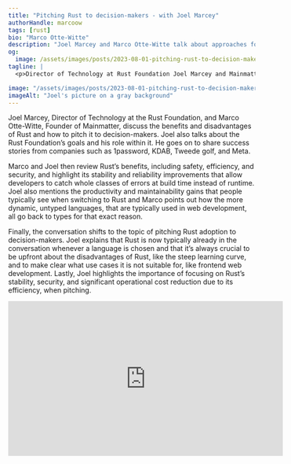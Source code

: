 ```yaml
---
title: "Pitching Rust to decision-makers - with Joel Marcey"
authorHandle: marcoow
tags: [rust]
bio: "Marco Otte-Witte"
description: "Joel Marcey and Marco Otte-Witte talk about approaches for pitching Rust to decision-makers."
og:
  image: /assets/images/posts/2023-08-01-pitching-rust-to-decision-makers-with-joel-marcey/og-image.jpg
tagline: |
  <p>Director of Technology at Rust Foundation Joel Marcey and Mainmatter’s Founder Marco Otte-Witte discuss how to pitch Rust to decision makers, share success stories of different companies including 1password, KDAB, Tweede golf, and Meta, and talk about Joel’s role at the Foundation.</p>

image: "/assets/images/posts/2023-08-01-pitching-rust-to-decision-makers-with-joel-marcey/header-visual.jpg"
imageAlt: "Joel's picture on a gray background"
---
```


Joel Marcey, Director of Technology at the Rust Foundation, and Marco Otte-Witte, Founder of Mainmatter, discuss the benefits and disadvantages of Rust and how to pitch it to decision-makers. Joel also talks about the Rust Foundation’s goals and his role within it. He goes on to share success stories from companies such as 1password, KDAB, Tweede golf, and Meta.

Marco and Joel then review Rust’s benefits, including safety, efficiency, and security, and highlight its stability and reliability improvements that allow developers to catch whole classes of errors at build time instead of runtime. Joel also mentions the productivity and maintainability gains that people typically see when switching to Rust and Marco points out how the more dynamic, untyped languages, that are typically used in web development, all go back to types for that exact reason.

Finally, the conversation shifts to the topic of pitching Rust adoption to decision-makers. Joel explains that Rust is now typically already in the conversation whenever a language is chosen and that it’s always crucial to be upfront about the disadvantages of Rust, like the steep learning curve, and to make clear what use cases it is not suitable for, like frontend web development. Lastly, Joel highlights the importance of focusing on Rust’s stability, security, and significant operational cost reduction due to its efficiency, when pitching.

<iframe width="560" height="315" src="https://www.youtube-nocookie.com/embed/T951xRBcGD8" title="Embedded video of Joel's interview" frameborder="0" allow="accelerometer; autoplay; clipboard-write; encrypted-media; gyroscope; picture-in-picture" allowfullscreen></iframe>
